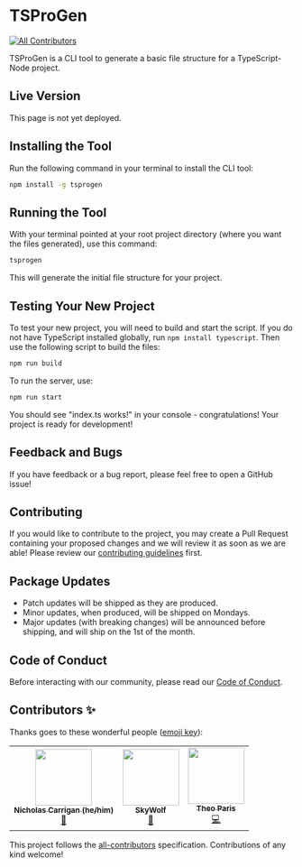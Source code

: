 # TSProGen
<!-- ALL-CONTRIBUTORS-BADGE:START - Do not remove or modify this section -->
[![All Contributors](https://img.shields.io/badge/all_contributors-3-orange.svg?style=flat-square)](#contributors-)
<!-- ALL-CONTRIBUTORS-BADGE:END -->

TSProGen is a CLI tool to generate a basic file structure for a TypeScript-Node project.

## Live Version

This page is not yet deployed.
<!--This page is currently deployed. [View the live website.]()-->

## Installing the Tool

Run the following command in your terminal to install the CLI tool:

```bash
npm install -g tsprogen
```

## Running the Tool

With your terminal pointed at your root project directory (where you want the files generated), use this command:

```bash
tsprogen
```

This will generate the initial file structure for your project.

## Testing Your New Project

To test your new project, you will need to build and start the script. If you do not have TypeScript installed globally, run `npm install typescript`. Then use the following script to build the files:

```bash
npm run build
```

To run the server, use:

```bash
npm run start
```

You should see "index.ts works!" in your console - congratulations! Your project is ready for development!

## Feedback and Bugs

If you have feedback or a bug report, please feel free to open a GitHub issue!

## Contributing

If you would like to contribute to the project, you may create a Pull Request containing your proposed changes and we will review it as soon as we are able! Please review our [contributing guidelines](CONTRIBUTING.md) first.

## Package Updates

- Patch updates will be shipped as they are produced.
- Minor updates, when produced, will be shipped on Mondays.
- Major updates (with breaking changes) will be announced before shipping, and will ship on the 1st of the month.

## Code of Conduct

Before interacting with our community, please read our [Code of Conduct](CODE_OF_CONDUCT.md).

## Contributors ✨

Thanks goes to these wonderful people ([emoji key](https://allcontributors.org/docs/en/emoji-key)):

<!-- ALL-CONTRIBUTORS-LIST:START - Do not remove or modify this section -->
<!-- prettier-ignore-start -->
<!-- markdownlint-disable -->
<table>
  <tr>
    <td align="center"><a href="http://www.nhcarrigan.com"><img src="https://avatars1.githubusercontent.com/u/63889819?v=4" width="100px;" alt=""/><br /><sub><b>Nicholas Carrigan (he/him)</b></sub></a><br /><a href="#projectManagement-nhcarrigan" title="Project Management">📆</a></td>
    <td align="center"><a href="https://github.com/SkyWolf369"><img src="https://avatars3.githubusercontent.com/u/41835930?v=4" width="100px;" alt=""/><br /><sub><b>SkyWolf</b></sub></a><br /><a href="#projectManagement-SkyWolf369" title="Project Management">📆</a></td>
    <td align="center"><a href="https://theoparis.com/about"><img src="https://avatars0.githubusercontent.com/u/11761863?v=4" width="100px;" alt=""/><br /><sub><b>Theo Paris</b></sub></a><br /><a href="https://github.com/nhcarrigan/TSProGen/commits?author=creepinson" title="Code">💻</a></td>
  </tr>
</table>

<!-- markdownlint-enable -->
<!-- prettier-ignore-end -->
<!-- ALL-CONTRIBUTORS-LIST:END -->

This project follows the [all-contributors](https://github.com/all-contributors/all-contributors) specification. Contributions of any kind welcome!
